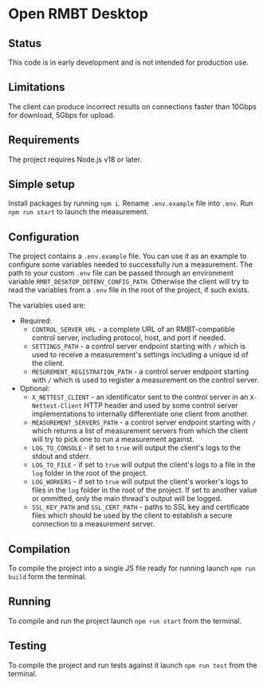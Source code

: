 # Open RMBT Desktop

## Status

This code is in early development and is not intended for production use.

## Limitations

The client can produce incorrect results on connections faster than 10Gbps for download, 5Gbps for upload.

## Requirements

The project requires Node.js v18 or later.

## Simple setup

Install packages by running `npm i`. Rename `.env.example` file into `.env`. Run `npm run start` to launch the measurement.

## Configuration

The project contains a `.env.example` file. You can use it as an example to configure some variables needed to successfully run a measurement. The path to your custom `.env` file can be passed through an environment variable `RMBT_DESKTOP_DOTENV_CONFIG_PATH`. Otherwise the client will try to read the variables from a `.env` file in the root of the project, if such exists.

The variables used are:

-   Required:
    -   `CONTROL_SERVER_URL` - a complete URL of an RMBT-compatible control server, including protocol, host, and port if needed.
    -   `SETTINGS_PATH` - a control server endpoint starting with `/` which is used to receive a measurement's settings including a unique id of the client.
    -   `MESUREMENT_REGISTRATION_PATH` - a control server endpoint starting with `/` which is used to register a measurement on the control server.
-   Optional:
    -   `X_NETTEST_CLIENT` - an identificator sent to the control server in an `X-Nettest-Client` HTTP header and used by some control server implementations to internally differentiate one client from another.
    -   `MEASUREMENT_SERVERS_PATH` - a control server endpoint starting with `/` which returns a list of measurement servers from which the client will try to pick one to run a measurement against.
    -   `LOG_TO_CONSOLE` - if set to `true` will output the client's logs to the stdout and stderr.
    -   `LOG_TO_FILE` - if set to `true` will output the client's logs to a file in the `log` folder in the root of the project.
    -   `LOG_WORKERS` - if set to `true` will output the client's worker's logs to files in the `log` folder in the root of the project. If set to another value or ommitted, only the main thread's output will be logged.
    -   `SSL_KEY_PATH` and `SSL_CERT_PATH` - paths to SSL key and certificate files which should be used by the client to establish a secure connection to a measurement server.

## Compilation

To compile the project into a single JS file ready for running launch `npm run build` form the terminal.

## Running

To compile and run the project launch `npm run start` from the terminal.

## Testing

To compile the project and run tests against it launch `npm run test` from the terminal.
